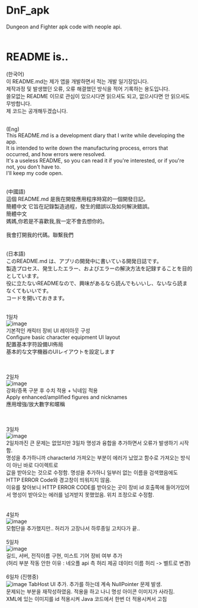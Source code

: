 # DnF_apk
Dungeon and Fighter apk code with neople api.<br/><br/>

# README is..
(한국어)<br/>
이 README.md는 제가 앱을 개발하면서 적는 개발 일기장입니다.<br/>
제작과정 및 발생했던 오류, 오류 해결했던 방식을 적어 기록하는 용도입니다.<br/>
쓸모없는 README 이므로 관심이 있으시다면 읽으셔도 되고, 없으시다면 안 읽으셔도 무방합니다.<br/>
제 코드는 공개해두겠습니다.<br/><br/>

(Eng)<br/>
This README.md is a development diary that I write while developing the app.<br/>
It is intended to write down the manufacturing process, errors that occurred, and how errors were resolved.<br/>
It's a useless README, so you can read it if you're interested, or if you're not, you don't have to.<br/>
I'll keep my code open.<br/><br/>

(中國語)<br/>
這個 README.md 是我在開發應用程序時寫的一個開發日記。<br/> 簡體中文
它旨在記錄製造過程，發生的錯誤以及如何解決錯誤。<br/> 簡體中文
<br/> 媽媽,你若是不喜歡我,我一定不會去想你的。 <br/> <br/>
我會打開我的代碼。聯繫我們
<br/><br/>

(日本語)<br/>
このREADME.md は、アプリの開発中に書いている開発日誌です。<br/>
製造プロセス、発生したエラー、およびエラーの解決方法を記録することを目的としています。<br/>
役に立たないREADMEなので、興味があるなら読んでもいいし、ないなら読まなくてもいいです。<br/>
コードを開いておきます。<br/><br/>

1일차 <br/>
![image](https://github.com/NLessW/DnF_apk/assets/63160418/781d7924-48cd-4257-8325-3c55e2d9760b)
<br/>
기본적인 캐릭터 장비 UI 레이아웃 구성<br/>
Configure basic character equipment UI layout<br/>
配置基本字符設備UI佈局<br/>
基本的な文字機器のUIレイアウトを設定します<br/>
<br/><br/>

2일차<br/>
![image](https://github.com/NLessW/DnF_apk/assets/63160418/b5f8545c-f9fd-4cd9-b9a8-2f70f9f590ab)
<br/>
강화/증폭 구분 후 수치 적용 + 닉네임 적용 <br/>
Apply enhanced/amplified figures and nicknames<br/>
應用增強/放大數字和暱稱<br/>

<br/><br/>
3일차<br/>
![image](https://github.com/NLessW/DnF_apk/assets/63160418/e07e3ead-0d48-4bdf-a620-589dfe4e4eaa)
<br/>
2일차까진 큰 문제는 없었지만 3일차 명성과 융합을 추가하면서 오류가 발생하기 시작함.<br/>
명성을 추가하니까 characterId 가져오는 부분이 에러가 났었고 함수로 가져오는 방식이 아닌 바로 다이렉트로 <br/> 값을 받아오는 것으로 수정함. 명성을 추가하니 일부러 없는 이름을 검색했음에도
HTTP ERROR Code와 경고창이 띄워지지 않음.<br/>
이유를 찾아보니 HTTP ERROR CODE를 받아오는 곳이 장비 id 호출쪽에 들어가있어서 명성이 받아오는 에러를 넘겨받지 못했었음. 위치 조정으로 수정함.<br/>
<br/><br/>
4일차<br/>
![image](https://github.com/NLessW/DnF_apk/assets/63160418/511cf0a1-4a45-4b5d-bcfd-6ce729e6cc20)
<br/>
모험단을 추가했지만.. 허리가 고장나서 하루종일 고치다가 끝..
<br/><br/>
5일차<br/>
![image](https://github.com/NLessW/DnF_apk/assets/63160418/acbaf51b-8561-4653-866b-0af3cf074dae)
<br/>
길드, 서버, 전직이름 구현, 미스트 기어 장비 여부 추가<br/>
(허리 부분 작동 안한 이유 : 네오플 api 측 허리 제공 데이터 이름 허리 -> 벨트로 변경)
<br/><br/>
6일차 (진행중)<br/>
![image](https://github.com/NLessW/DnF_apk/assets/63160418/71f39a7d-af12-42f6-959e-ad43bb49aef9)
TabHost UI 추가. 추가를 하는데 계속 NullPointer 문제 발생.<br/>
문제되는 부분을 재작성하였음. 적용을 하고 나니 명성 아이콘 이미지가 사라짐.<br/>
XML에 있는 이미지를 id 적용시켜 Java 코드에서 한번 더 적용시켜서 고침<br/>
 
